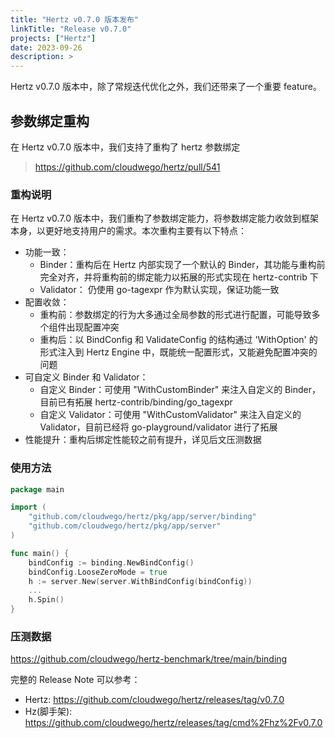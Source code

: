 ```yaml
---
title: "Hertz v0.7.0 版本发布"
linkTitle: "Release v0.7.0"
projects: ["Hertz"]
date: 2023-09-26
description: >
---
```


Hertz v0.7.0 版本中，除了常规迭代优化之外，我们还带来了一个重要 feature。

## 参数绑定重构
在 Hertz v0.7.0 版本中，我们支持了重构了 hertz 参数绑定
>https://github.com/cloudwego/hertz/pull/541

### 重构说明
在 Hertz v0.7.0 版本中，我们重构了参数绑定能力，将参数绑定能力收敛到框架本身，以更好地支持用户的需求。本次重构主要有以下特点：
* 功能一致：
    - Binder：重构后在 Hertz 内部实现了一个默认的 Binder，其功能与重构前完全对齐，并将重构前的绑定能力以拓展的形式实现在 hertz-contrib 下
    - Validator： 仍使用 go-tagexpr 作为默认实现，保证功能一致
* 配置收敛：
    - 重构前：参数绑定的行为大多通过全局参数的形式进行配置，可能导致多个组件出现配置冲突
    - 重构后：以 BindConfig 和 ValidateConfig 的结构通过 'WithOption' 的形式注入到 Hertz Engine 中，既能统一配置形式，又能避免配置冲突的问题
* 可自定义 Binder 和 Validator：
    - 自定义 Binder：可使用 "WithCustomBinder" 来注入自定义的 Binder，目前已有拓展 hertz-contrib/binding/go_tagexpr
    - 自定义 Validator：可使用 "WithCustomValidator" 来注入自定义的 Validator，目前已经将 go-playground/validator 进行了拓展
* 性能提升：重构后绑定性能较之前有提升，详见后文压测数据

### 使用方法
```go
package main

import (
    "github.com/cloudwego/hertz/pkg/app/server/binding"
    "github.com/cloudwego/hertz/pkg/app/server"
)

func main() {
    bindConfig := binding.NewBindConfig()
    bindConfig.LooseZeroMode = true
    h := server.New(server.WithBindConfig(bindConfig))
    ...
    h.Spin()
}
```

### 压测数据
https://github.com/cloudwego/hertz-benchmark/tree/main/binding

完整的 Release Note 可以参考：
* Hertz: https://github.com/cloudwego/hertz/releases/tag/v0.7.0
* Hz(脚手架): https://github.com/cloudwego/hertz/releases/tag/cmd%2Fhz%2Fv0.7.0
